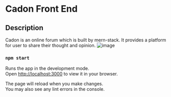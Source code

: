 # Cadon Front End
## Description
Cadon is an online forum which is built by mern-stack. It provides a platform for user to share their thought and opinion.
![image](https://github.com/kwwong0923/CadonFrontEnd/assets/113259144/4224ce8d-20f8-4ef9-85cf-02cc47a9f720)

### `npm start`

Runs the app in the development mode.\
Open [http://localhost:3000](http://localhost:3000) to view it in your browser.

The page will reload when you make changes.\
You may also see any lint errors in the console.

